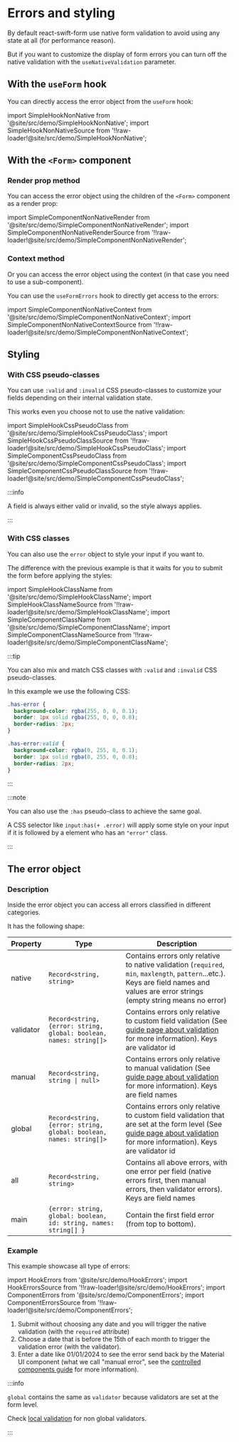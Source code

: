 # Errors and styling

By default react-swift-form use native form validation to avoid using any state at all (for performance reason).

But if you want to customize the display of form errors you can turn off the native validation with the `useNativeValidation` parameter.

## With the `useForm` hook

You can directly access the error object from the `useForm` hook:

import SimpleHookNonNative from '@site/src/demo/SimpleHookNonNative';
import SimpleHookNonNativeSource from '!!raw-loader!@site/src/demo/SimpleHookNonNative';

<Demo Component={SimpleHookNonNative} code={SimpleHookNonNativeSource} metastring="{9,17}" />

## With the `<Form>` component

### Render prop method

You can access the error object using the children of the `<Form>` component as a render prop:

import SimpleComponentNonNativeRender from '@site/src/demo/SimpleComponentNonNativeRender';
import SimpleComponentNonNativeRenderSource from '!!raw-loader!@site/src/demo/SimpleComponentNonNativeRender';

<Demo Component={SimpleComponentNonNativeRender} code={SimpleComponentNonNativeRenderSource} metastring="{11,14}"/>

### Context method

Or you can access the error object using the context (in that case you need to use a sub-component).

You can use the `useFormErrors` hook to directly get access to the errors:

import SimpleComponentNonNativeContext from '@site/src/demo/SimpleComponentNonNativeContext';
import SimpleComponentNonNativeContextSource from '!!raw-loader!@site/src/demo/SimpleComponentNonNativeContext';

<Demo Component={SimpleComponentNonNativeContext} code={SimpleComponentNonNativeContextSource} metastring="{5,9}"/>

## Styling

### With CSS pseudo-classes

You can use `:valid` and `:invalid` CSS pseudo-classes to customize your fields depending on their internal validation state.

This works even you choose not to use the native validation:

import SimpleHookCssPseudoClass from '@site/src/demo/SimpleHookCssPseudoClass';
import SimpleHookCssPseudoClassSource from '!!raw-loader!@site/src/demo/SimpleHookCssPseudoClass';
import SimpleComponentCssPseudoClass from '@site/src/demo/SimpleComponentCssPseudoClass';
import SimpleComponentCssPseudoClassSource from '!!raw-loader!@site/src/demo/SimpleComponentCssPseudoClass';

<DemoTabs Component={SimpleComponentCssPseudoClass} Hook={SimpleHookCssPseudoClass} componentCode={SimpleComponentCssPseudoClassSource} componentMetastring="{8-17,31}" hookCode={SimpleHookCssPseudoClassSource} hookMetastring="{8-17,30}" />

:::info

A field is always either valid or invalid, so the style always applies.

:::

### With CSS classes

You can also use the `error` object to style your input if you want to.

The difference with the previous example is that it waits for you to submit the form before applying the styles:

import SimpleHookClassName from '@site/src/demo/SimpleHookClassName';
import SimpleHookClassNameSource from '!!raw-loader!@site/src/demo/SimpleHookClassName';
import SimpleComponentClassName from '@site/src/demo/SimpleComponentClassName';
import SimpleComponentClassNameSource from '!!raw-loader!@site/src/demo/SimpleComponentClassName';

<DemoTabs Component={SimpleComponentClassName} Hook={SimpleHookClassName} componentCode={SimpleComponentClassNameSource} componentMetastring="{15}" hookCode={SimpleHookClassNameSource} hookMetastring="{18}" withUseNativeValidation={false} />

:::tip

You can also mix and match CSS classes with `:valid` and `:invalid` CSS pseudo-classes.

In this example we use the following CSS:

```css
.has-error {
  background-color: rgba(255, 0, 0, 0.1);
  border: 1px solid rgba(255, 0, 0, 0.8);
  border-radius: 2px;
}

.has-error:valid {
  background-color: rgba(0, 255, 0, 0.1);
  border: 1px solid rgba(0, 255, 0, 0.8);
  border-radius: 2px;
}
```

:::

:::note

You can also use the `:has` pseudo-class to achieve the same goal.

A CSS selector like `input:has(+ .error)` will apply some style on your input if it is followed by a element who has an `"error"` class.

:::

## The error object

### Description

Inside the error object you can access all errors classified in different categories.

It has the following shape:

| Property  | Type                                                               | Description                                                                                                                                                                                      |
| --------- | ------------------------------------------------------------------ | ------------------------------------------------------------------------------------------------------------------------------------------------------------------------------------------------ |
| native    | `Record<string, string>`                                           | Contains errors only relative to native validation (`required`, `min`, `maxlength`, `pattern`...etc.). Keys are field names and values are error strings (empty string means no error)           |
| validator | `Record<string, {error: string, global: boolean, names: string[]>` | Contains errors only relative to custom field validation (See [guide page about validation](/docs/guides/validation) for more information). Keys are validator id                                |
| manual    | `Record<string, string \| null>`                                   | Contains errors only relative to manual validation (See [guide page about validation](/docs/guides/validation) for more information). Keys are field names                                       |
| global    | `Record<string, {error: string, global: boolean, names: string[]>` | Contains errors only relative to custom field validation that are set at the form level (See [guide page about validation](/docs/guides/validation) for more information). Keys are validator id |
| all       | `Record<string, string>`                                           | Contains all above errors, with one error per field (native errors first, then manual errors, then validator errors). Keys are field names                                                       |
| main      | `{error: string, global: boolean, id: string, names: string[] }`   | Contain the first field error (from top to bottom).                                                                                                                                              |

### Example

This example showcase all type of errors:

import HookErrors from '@site/src/demo/HookErrors';
import HookErrorsSource from '!!raw-loader!@site/src/demo/HookErrors';
import ComponentErrors from '@site/src/demo/ComponentErrors';
import ComponentErrorsSource from '!!raw-loader!@site/src/demo/ComponentErrors';

<DemoTabs Component={ComponentErrors} Hook={HookErrors} componentCode={ComponentErrorsSource} hookCode={HookErrorsSource} />

1. Submit without choosing any date and you will trigger the native validation (with the `required` attribute)
2. Choose a date that is before the 15th of each month to trigger the validation error (with the validator).
3. Enter a date like 01/01/2024 to see the error send back by the Material UI component (what we call "manual error", see the [controlled components guide](/docs/guides/controlled-components#ui-library) for more information).

:::info

`global` contains the same as `validator` because validators are set at the form level.

Check [local validation](/docs/guides/validation#local-validation) for non global validators.

:::
